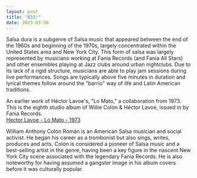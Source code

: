 ```yaml
---
layout: post
title: "833:"
date: 2023-03-30
---
```


Salsa dura is a subgenre of Salsa music that appeared between the end of the 1960s and beginning of the 1970s, largely concentrated within the United States area and New York City. This form of salsa was largely represented by musicians working at Fania Records (and Fania All Stars) and other ensembles playing at Jazz clubs around urban nightclubs. Due to its lack of a rigid structure, musicians are able to play jam sessions during live performances. Songs are typically above five minutes in duration and lyrical themes follow around the "barrio" way of life and Latin American traditions.

An earlier work of Héctor Lavoe's, "Lo Mato," a collaboration from 1973\. This is the eighth studio album of Willie Colón & Héctor Lavoe, issued in by Fania Records.  
[Hector Lavoe \- Lo Mato \- 1973](https://youtu.be/7T4Rq_Peffc)

William Anthony Colón Román is an American Salsa musician and social activist. He began his career as a trombonist but also sings, writes, produces and acts. Colón is considered a pioneer of Salsa music and a best-selling artist in the genre, having been a key figure in the nascent New York City scene associated with the legendary Fania Records. He is also noteworthy for having assumed a gangster image in his album covers before it was culturally popular.
